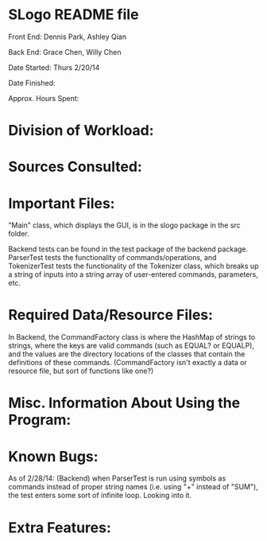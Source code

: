 SLogo README file
=====

Front End: Dennis Park, Ashley Qian

Back End: Grace Chen, Willy Chen


Date Started: Thurs 2/20/14

Date Finished: 

Approx. Hours Spent:


Division of Workload:
===

Sources Consulted:
===

Important Files:
===
"Main" class, which displays the GUI, is in the slogo package in the src folder.

Backend tests can be found in the test package of the backend package. ParserTest
tests the functionality of commands/operations, and TokenizerTest tests the 
functionality of the Tokenizer class, which breaks up a string of inputs into a string
array of user-entered commands, parameters, etc.

Required Data/Resource Files:
===
In Backend, the CommandFactory class is where the HashMap of strings to strings, where
the keys are valid commands (such as EQUAL? or EQUALP), and the values are the 
directory locations of the classes that contain the definitions of these commands. 
(CommandFactory isn't exactly a data or resource file, but sort of functions like 
one?)

Misc. Information About Using the Program:
===

Known Bugs:
===
As of 2/28/14: (Backend) when ParserTest is run using symbols as commands instead of 
proper string names (i.e. using "+" instead of "SUM"), the test enters some sort of
infinite loop. Looking into it.

Extra Features:
===
